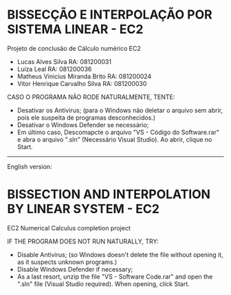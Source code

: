 # BISSECÇÃO E INTERPOLAÇÃO POR SISTEMA LINEAR - EC2

Projeto de conclusão de Cálculo numérico EC2

- Lucas Alves Silva RA: 081200031
- Luiza Leal RA: 081200036
- Matheus Vinicius Miranda Brito RA: 081200024
- Vitor Henrique Carvalho Silva RA: 081200030


CASO O PROGRAMA NÃO RODE NATURALMENTE, TENTE:


- Desativar os Antivirus;
(para o Windows não deletar o arquivo sem abrir, pois ele suspeita de programas desconhecidos.)
- Desativar o Windows Defender se necessário;
- Em último caso, Descomapcte o arquivo "VS - Código do Software.rar" e abra o arquivo ".sln" (Necessário Visual Studio). Ao abrir, clique no Start.

--------------------------------------------------------------------------------------

English version:
# BISSECTION AND INTERPOLATION BY LINEAR SYSTEM - EC2

EC2 Numerical Calculus completion project

IF THE PROGRAM DOES NOT RUN NATURALLY, TRY:

- Disable Antivirus;
(so Windows doesn't delete the file without opening it, as it suspects unknown programs.)
- Disable Windows Defender if necessary;
- As a last resort, unzip the file "VS - Software Code.rar" and open the ".sln" file (Visual Studio required). When opening, click Start.
